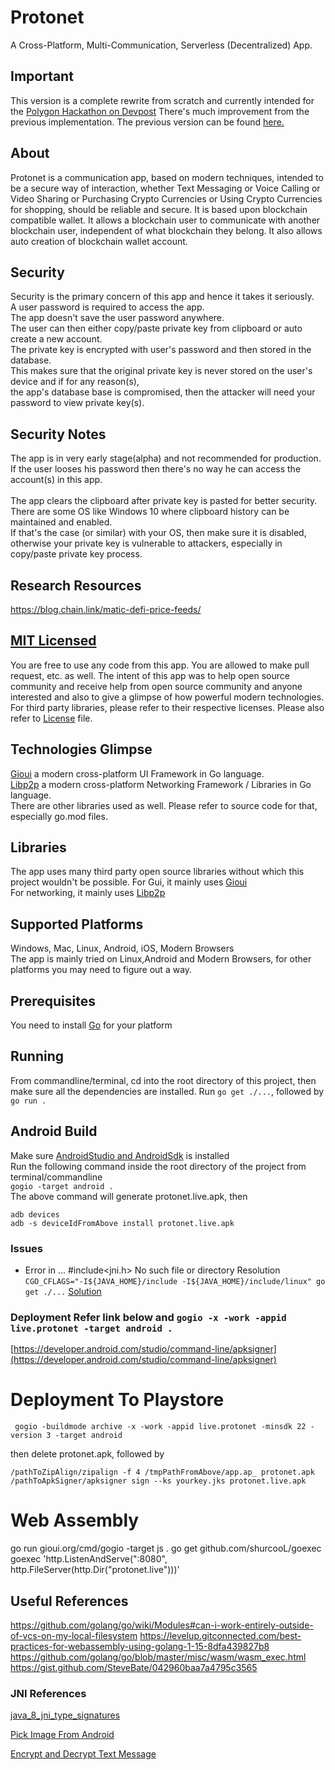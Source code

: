 # Protonet
A Cross-Platform, Multi-Communication, Serverless (Decentralized) App.

## Important
This version is a complete rewrite from scratch and currently intended for the
[Polygon Hackathon on Devpost](https://buidlit.devpost.com/?ref_feature=challenge&ref_medium=homepage-recommended-hackathons)
There's much improvement from the previous implementation.
The previous version can be found [here.](https://github.com/mearaj/protonet/tree/before-hackathon) 

## About

Protonet is a communication app, based on modern techniques, intended to be a secure way of interaction, whether Text
Messaging or Voice Calling or Video Sharing or Purchasing Crypto Currencies or Using Crypto Currencies for shopping,
should be reliable and secure. It is based upon blockchain compatible wallet. It allows a blockchain user to communicate
with another blockchain user, independent of what blockchain they belong. It also allows auto creation of blockchain
 wallet account.

## Security
Security is the primary concern of this app and hence it takes it seriously.<br>
A user password is required to access the app.<br>
The app doesn't save the user password anywhere.<br>
The user can then either copy/paste private key from clipboard or auto create a new account.<br>
The private key is encrypted with user's password and then stored in the database.<br> 
This makes sure that the original private key is never stored on the user's device and if for any reason(s),<br>
the app's database base is compromised, then the attacker will need your password to view private key(s).

## Security Notes
The app is in very early stage(alpha) and not recommended for production.<br>
If the user looses his password then there's no way he can access the account(s) in this app.<br><br>
The app clears the clipboard after private key is pasted for better security.<br>
There are some OS like Windows 10 where clipboard history can be maintained and enabled.<br>
If that's the case (or similar) with your OS, then make sure it is disabled,<br>
otherwise your private key is vulnerable to attackers, especially in copy/paste private key process.

## Research Resources
https://blog.chain.link/matic-defi-price-feeds/


## [MIT Licensed](LICENSE)
You are free to use any code from this app. You are allowed to make pull request, etc. as well. The intent of this app
was to help open source community and receive help from open source community and anyone interested and also to give a
glimpse of how powerful modern technologies. For third party libraries, please refer to their respective licenses.
Please also refer to [License](LICENSE) file.

## Technologies Glimpse

[Gioui](https://gioui.org/) a modern cross-platform UI Framework in Go language.<br>
[Libp2p](https://github.com/libp2p/go-libp2p) a modern cross-platform Networking Framework / Libraries in Go
language. <br>
There are other libraries used as well. Please refer to source code for that, especially go.mod files.

## Libraries

The app uses many third party open source libraries without which this project wouldn't be possible. For Gui, it mainly
uses [Gioui](https://gioui.org/) <br>
For networking, it mainly uses [Libp2p](https://github.com/libp2p/go-libp2p)

## Supported Platforms

Windows, Mac, Linux, Android, iOS, Modern Browsers<br>
The app is mainly tried on Linux,Android and Modern Browsers, for other platforms you may need to figure out a way.

## Prerequisites

You need to install [Go](https://golang.org/) for your platform

## Running

From commandline/terminal, cd into the root directory of this project, then make sure all the dependencies are
installed. Run `go get ./...`, followed by `go run .`

## Android Build

Make sure [AndroidStudio and AndroidSdk](https://developer.android.com/studio) is installed<br>
Run the following command inside the root directory of the project from terminal/commandline<br>
```gogio -target android .```<br>
The above command will generate protonet.live.apk, then<br>

```
adb devices
adb -s deviceIdFromAbove install protonet.live.apk
```

### Issues

* Error in ... #include<jni.h> No such file or directory Resolution
  ```CGO_CFLAGS="-I${JAVA_HOME}/include -I${JAVA_HOME}/include/linux" go get ./...```
  [Solution](https://stackoverflow.com/questions/56315690/running-go-get-github-com-libp2p-go-libp2p-results-in-error-messages)

### Deployment Refer link below and ```gogio -x -work -appid live.protonet -target android .```

[https://developer.android.com/studio/command-line/apksigner](https://developer.android.com/studio/command-line/apksigner)

# Deployment To Playstore

```
 gogio -buildmode archive -x -work -appid live.protonet -minsdk 22 -version 3 -target android
```

then delete protonet.apk, followed by

```
/pathToZipAlign/zipalign -f 4 /tmpPathFromAbove/app.ap_ protonet.apk
/pathToApkSigner/apksigner sign --ks yourkey.jks protonet.live.apk
```

# Web Assembly

go run gioui.org/cmd/gogio -target js . go get github.com/shurcooL/goexec goexec 'http.ListenAndServe(":8080",
http.FileServer(http.Dir("protonet.live")))'

## Useful References

https://github.com/golang/go/wiki/Modules#can-i-work-entirely-outside-of-vcs-on-my-local-filesystem
https://levelup.gitconnected.com/best-practices-for-webassembly-using-golang-1-15-8dfa439827b8
https://github.com/golang/go/blob/master/misc/wasm/wasm_exec.html
https://gist.github.com/SteveBate/042960baa7a4795c3565

### JNI References

[java_8_jni_type_signatures](https://docs.oracle.com/javase/8/docs/technotes/guides/jni/spec/types.html#type_signatures)

[Pick Image From Android](https://stackoverflow.com/questions/48194733/whats-the-way-to-pick-images-from-gallery-on-android-in-2018/48195899#48195899)

[Encrypt and Decrypt Text Message](https://pkg.go.dev/github.com/decred/dcrd/dcrec/secp256k1/v3#example-package-EncryptDecryptMessage)

